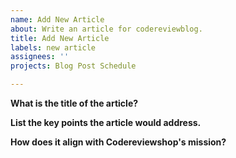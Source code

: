 ```yaml
---
name: Add New Article
about: Write an article for codereviewblog.
title: Add New Article
labels: new article
assignees: ''
projects: Blog Post Schedule

---
```


**What is the title of the article?**


**List the key points the article would address.**


**How does it align with Codereviewshop's mission?**
